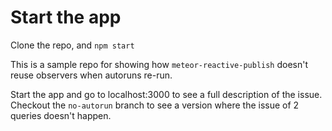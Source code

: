 # Start the app
Clone the repo, and `npm start`

This is a sample repo for showing how `meteor-reactive-publish` doesn't reuse observers when autoruns re-run.

Start the app and go to localhost:3000 to see a full description of the issue. Checkout the `no-autorun` branch to see a version where the issue of 2 queries doesn't happen.